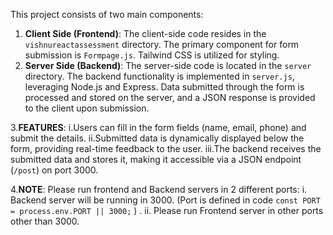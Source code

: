 This project consists of two main components:
1. **Client Side (Frontend)**: The client-side code resides in the `vishnureactassessment` directory. The primary component for form submission is `Formpage.js`. Tailwind CSS is utilized for styling.
2. **Server Side (Backend)**: The server-side code is located in the `server` directory. The backend functionality is implemented in `server.js`, leveraging Node.js and Express. 
   Data submitted through the form is processed and stored on the server, and a JSON response is provided to the client upon submission.

3.**FEATURES**:
    i.Users can fill in the form fields (name, email, phone) and submit the details.
    ii.Submitted data is dynamically displayed below the form, providing real-time feedback to the user.
    iii.The backend receives the submitted data and stores it, making it accessible via a JSON endpoint (`/post`) on port 3000.

4.**NOTE**:
Please run frontend and Backend servers in 2 different ports:
  i. Backend server will be running in 3000. (Port is defined in code `const PORT = process.env.PORT || 3000;` ) .
  ii. Please run Frontend server in other ports other than 3000.
